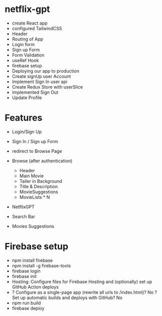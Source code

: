  # netflix-gpt

 - create React app
 - configured TailwindCSS
 - Header
 - Routing of App
 - Login form
 - Sign up Form
 - Form Validation
 - useRef Hook
 - firebase setup
 - Deploying our app to production
 - Create signUp user Account
 - Implement Sign In user api
 - Create Redux Store with userSlice
 - Implemented Sign Out
 - Update Profile

# Features 
- Login/Sign Up
 - Sign In / Sign up Form
 - redirect to Browse Page
- Browse (after authentication)
   - Header
   - Main Movie
    - Tailer in Background
    - Title & Description 
    - MovieSuggestions
     - MovieLists * N

- NetflixGPT
 - Search Bar
 - Movies Suggestions     



# Firebase setup

- npm install firebase
- npm install -g firebase-tools
- firebase login
- firebase init 
 -  Hosting: Configure files
    for Firebase Hosting and (optionally) set up GitHub Action deploys
 -  ? Configure as a single-page app (rewrite all urls to /index.html)? No
    ? Set up automatic builds and deploys with GitHub? No
- npm run build    
- firebase deploy